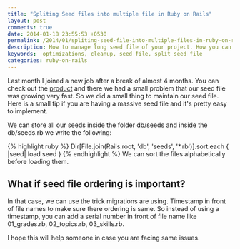 ```yaml
---
title: "Spliting Seed files into multiple file in Ruby on Rails"
layout: post
comments: true
date: 2014-01-18 23:55:53 +0530
permalink: /2014/01/spliting-seed-file-into-multiple-files-in-ruby-on-rails/
description: How to manage long seed file of your project. How you can split them into multiple files
keywords:  optimizations, cleanup, seed file, split seed file
categories: ruby-on-rails
---
```


Last month I joined a new job after a break of almost 4 months. You can check out the [product](http://www.splashmath.com?utm_source=codebeerstartups) and there we had a small problem that our seed file was growing very fast. So we did a small thing to maintain our seed file. Here is a small tip if you are having a massive seed file and it's pretty easy to implement.



We can store all our seeds inside the folder db/seeds and inside the db/seeds.rb we write the following:

{% highlight ruby %}
    Dir[File.join(Rails.root, 'db', 'seeds', '*.rb')].sort.each { |seed| load seed }
{% endhighlight %}
We can sort the files alphabetically before loading them.


## What if seed file ordering is important?

In that case, we can use the trick migrations are using. Timestamp in front of file names to make sure there ordering is same. So instead of using a timestamp, you can add a serial number in front of file name like 01_grades.rb, 02_topics.rb, 03_skills.rb.


I hope this will help someone in case you are facing same issues.
